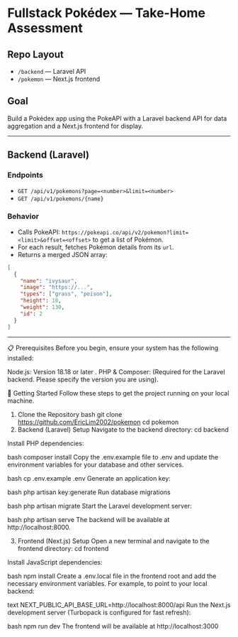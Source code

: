 # Fullstack Pokédex — Take-Home Assessment

## Repo Layout
- `/backend` — Laravel API
- `/pokemon` — Next.js frontend

## Goal
Build a Pokédex app using the PokeAPI with a Laravel backend API for data aggregation and a Next.js frontend for display.

---

## Backend (Laravel)

### Endpoints

- `GET /api/v1/pokemons?page=<number>&limit=<number>`
- `GET /api/v1/pokemons/{name}`

### Behavior
- Calls PokeAPI: `https://pokeapi.co/api/v2/pokemon?limit=<limit>&offset=<offset>` to get a list of Pokémon.
- For each result, fetches Pokémon details from its `url`.
- Returns a merged JSON array:

```json
[
  {
    "name": "ivysaur",
    "image": "https://...",
    "types": ["grass", "poison"],
    "height": 10,
    "weight": 130,
    "id": 2
  }
]
```
---

📋 Prerequisites
Before you begin, ensure your system has the following installed:

Node.js: Version 18.18 or later .
PHP & Composer: (Required for the Laravel backend. Please specify the version you are using).

🚀 Getting Started
Follow these steps to get the project running on your local machine.

1. Clone the Repository
bash
git clone https://github.com/EricLim2002/pokemon
cd pokemon
2. Backend (Laravel) Setup
Navigate to the backend directory: cd backend

Install PHP dependencies:

bash
composer install
Copy the .env.example file to .env and update the environment variables for your database and other services.

bash
cp .env.example .env
Generate an application key:

bash
php artisan key:generate
Run database migrations

bash
php artisan migrate 
Start the Laravel development server:

bash
php artisan serve
The backend will be available at http://localhost:8000.

3. Frontend (Next.js) Setup
Open a new terminal and navigate to the frontend directory: cd frontend

Install JavaScript dependencies:

bash
npm install
Create a .env.local file in the frontend root and add the necessary environment variables. For example, to point to your local backend:

text
NEXT_PUBLIC_API_BASE_URL=http://localhost:8000/api
Run the Next.js development server (Turbopack is configured for fast refresh):

bash
npm run dev
The frontend will be available at http://localhost:3000

